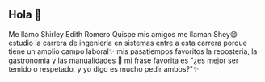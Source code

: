 ## Hola 👋
Me llamo Shirley Edith Romero Quispe
mis amigos me llaman Shey😄
estudio la carrera de ingenieria en sistemas
entre a esta carrera porque tiene un amplio campo laboral✨
mis pasatiempos favoritos la reposteria, la gastronomia y las manualidades 🌱 
mi frase favorita es "¿es mejor ser temido o respetado, y yo digo es mucho pedir ambos?"✨
